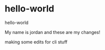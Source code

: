 # hello-world
hello-world 

My name is jordan and these are my changes!

making some edits for cli stuff
